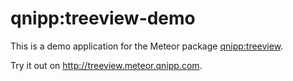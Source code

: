 # qnipp:treeview-demo

This is a demo application for the Meteor package [qnipp:treeview](https://github.com/qnipp/meteor-treeview).

Try it out on http://treeview.meteor.qnipp.com.
